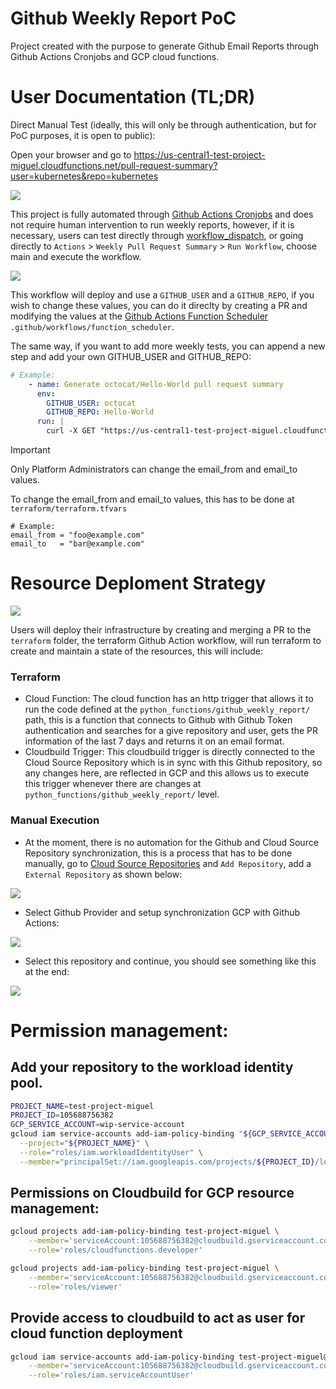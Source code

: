 # Github Weekly Report PoC

Project created with the purpose to generate Github Email Reports through Github Actions Cronjobs and GCP cloud functions.

# User Documentation (TL;DR)

Direct Manual Test (ideally, this will only be through authentication, but for PoC purposes, it is open to public):

Open your browser and go to https://us-central1-test-project-miguel.cloudfunctions.net/pull-request-summary?user=kubernetes&repo=kubernetes

![](img/easy-test.png)

This project is fully automated through [Github Actions Cronjobs](https://github.com/miguelortize/github-weekly-report/blob/main/.github/workflows/function_scheduler.yml) and does not require human intervention to run weekly reports, however, if it is necessary, users can test directly through [workflow_dispatch](https://github.com/miguelortize/github-weekly-report/actions/workflows/function_scheduler.yml), or going directly to `Actions` > `Weekly Pull Request Summary` > `Run Workflow`, choose main and execute the workflow.

![](img/run-workflow.png)

This workflow will deploy and use a `GITHUB_USER` and a `GITHUB_REPO`, if you wish to change these values, you can do it direclty by creating a PR and modifying the values at the [Github Actions Function Scheduler](https://github.com/miguelortize/github-weekly-report/blob/main/.github/workflows/function_scheduler.yml) `.github/workflows/function_scheduler`.

The same way, if you want to add more weekly tests, you can append a new step and add your own GITHUB_USER and GITHUB_REPO:

```yaml
# Example:
    - name: Generate octocat/Hello-World pull request summary
      env:
        GITHUB_USER: octocat
        GITHUB_REPO: Hello-World
      run: |
        curl -X GET "https://us-central1-test-project-miguel.cloudfunctions.net/pull-request-summary?user=${{ env.GITHUB_USER }}&repo=${{ env.GITHUB_REPO }}"
```

> [!IMPORTANT]  
> Only Platform Administrators can change the email_from and email_to values.

To change the email_from and email_to values, this has to be done at `terraform/terraform.tfvars`

```hcl
# Example:
email_from = "foo@example.com"
email_to   = "bar@example.com"
```

# Resource Deploment Strategy

![](img/sailpoint-iac.png)

Users will deploy their infrastructure by creating and merging a PR to the `terraform` folder, the terraform Github Action workflow, will run terraform to create and maintain a state of the resources, this will include:

### Terraform

- Cloud Function: The cloud function has an http trigger that allows it to run the code defined at the `python_functions/github_weekly_report/` path, this is a function that connects to Github with Github Token authentication and searches for a give repository and user, gets the PR information of the last 7 days and returns it on an email format.
- Cloudbuild Trigger: This cloudbuild trigger is directly connected to the Cloud Source Repository which is in sync with this Github repository, so any changes here, are reflected in GCP and this allows us to execute this trigger whenever there are changes at `python_functions/github_weekly_report/` level.

### Manual Execution

- At the moment, there is no automation for the Github and Cloud Source Repository synchronization, this is a process that has to be done manually, go to [Cloud Source Repositories](https://source.cloud.google.com/test-project-miguel?authuser=0) and `Add Repository`, add a `External Repository` as shown below:

![](img/external-repo.png)

- Select Github Provider and setup synchronization GCP with Github Actions:

![](img/authorize-gcp-gh.png)

- Select this repository and continue, you should see something like this at the end:

![](img/gh-connected.png)

# Permission management:

## Add your repository to the workload identity pool.

```bash
PROJECT_NAME=test-project-miguel
PROJECT_ID=105688756382
GCP_SERVICE_ACCOUNT=wip-service-account
gcloud iam service-accounts add-iam-policy-binding "${GCP_SERVICE_ACCOUNT}@${PROJECT_NAME}.iam.gserviceaccount.com" \
  --project="${PROJECT_NAME}" \
  --role="roles/iam.workloadIdentityUser" \
  --member="principalSet://iam.googleapis.com/projects/${PROJECT_ID}/locations/global/workloadIdentityPools/liatrio-xyz-poc/attribute.repository/miguelortize/github-weekly-report"
```

## Permissions on Cloudbuild for GCP resource management:


```bash
gcloud projects add-iam-policy-binding test-project-miguel \
    --member='serviceAccount:105688756382@cloudbuild.gserviceaccount.com' \
    --role='roles/cloudfunctions.developer'

gcloud projects add-iam-policy-binding test-project-miguel \
    --member='serviceAccount:105688756382@cloudbuild.gserviceaccount.com' \
    --role='roles/viewer'
```

## Provide access to cloudbuild to act as user for cloud function deployment

```bash
gcloud iam service-accounts add-iam-policy-binding test-project-miguel@appspot.gserviceaccount.com \
    --member='serviceAccount:105688756382@cloudbuild.gserviceaccount.com' \
    --role='roles/iam.serviceAccountUser'
```